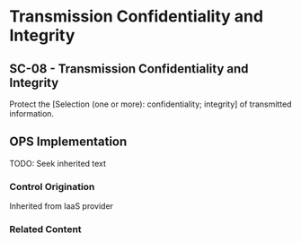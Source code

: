 # Transmission Confidentiality and Integrity
## SC-08 - Transmission Confidentiality and Integrity

Protect the [Selection (one or more): confidentiality; integrity] of transmitted information.

## OPS Implementation

TODO: Seek inherited text

### Control Origination

Inherited from IaaS provider

### Related Content
